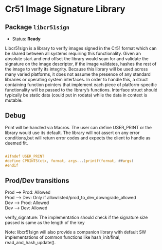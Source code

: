 # Cr51 Image Signature Library

## Package `libcr51sign`

- Status: **Ready**

Libcr51sign is a library to verify images signed in the Cr51 format which can be
shared between all systems requiring this functionality. Given an absolute start
and end offset the library would scan for and validate the signature on the
image descriptor, if the image validates, hashes the rest of the image to verify
its integrity. Because this library will be used across many varied platforms,
it does not assume the presence of any standard libraries or operating system
interfaces. In order to handle this, a struct containing function pointers that
implement each piece of platform-specific functionality will be passed to the
library’s functions. Interface struct should typically be static data (could put
in rodata) while the data in context is mutable.

## Debug

Print will be handled via Macros. The user can define USER_PRINT or the library
would use its default. The library will not assert on any error conditions,but
will return error codes and expects the client to handle as deemed fit.

```c

#ifndef USER_PRINT
#define CPRINTS(ctx, format, args...)printf(format, ##args)
#endif
```

## Prod/Dev transitions

Prod --> Prod: Allowed \
Prod --> Dev: Only if allowlisted/prod_to_dev_downgrade_allowed \
Dev --> Prod: Allowed \
Dev --> Dev: Allowed

verify_signature: The implementation should check if the signature size passed
is same as the length of the key

Note: libcr51sign will also provide a companion library with default SW
implementations of common functions like hash_init/final,
read_and_hash_update().
